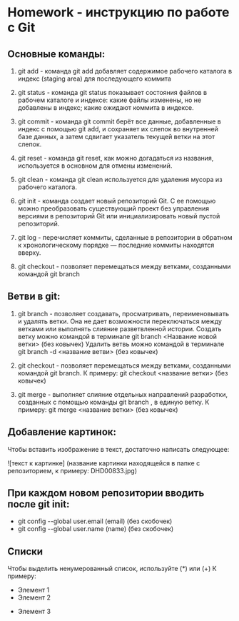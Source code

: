 # Homework - инструкцию по работе с Git #

## Основные команды: ##

1. git add - команда git add добавляет содержимое рабочего каталога в индекс (staging area) для последующего коммита

2. git status - команда git status показывает состояния файлов в рабочем каталоге и индексе: какие файлы изменены, но не добавлены в индекс; какие ожидают коммита в индексе.

3. git commit - команда git commit берёт все данные, добавленные в индекс с помощью git add, и сохраняет их слепок во внутренней базе данных, а затем сдвигает указатель текущей ветки на этот слепок.

4. git reset - команда git reset, как можно догадаться из названия, используется в основном для отмены изменений.

5. git clean - команда git clean используется для удаления мусора из рабочего каталога.

6. git init - команда создает новый репозиторий Git. С ее помощью можно преобразовать существующий проект без управления версиями в репозиторий Git или инициализировать новый пустой репозиторий.

7. git log - перечисляет коммиты, сделанные в репозитории в обратном к хронологическому порядке — последние коммиты находятся вверху.

8. git checkout -  позволяет перемещаться между ветками, созданными командой git branch

## Ветви в git:

1. git branch - позволяет создавать, просматривать, переименовывать и удалять ветки. Она не дает возможности переключаться между ветками или выполнять слияние разветвленной истории.
Создать ветку можно командой в терминале git branch <Название новой ветки> (без ковычек)
 Удалить ветвь можно командой в терминале git branch -d <название ветви> (без ковычек)

2.  git checkout - позволяет перемещаться между ветками, созданными командой git branch. К примеру: git checkout <название ветки> (без ковычек)

3. git merge - выполняет слияние отдельных направлений разработки, созданных с помощью команды git branch , в единую ветку. К примеру: git merge <название ветки> (без ковычек)

## Добавление картинок:
Чтобы вставить изображение в текст, достаточно написать следующее:

![текст к картинке] (название картинки находящейся в папке с репозиторием, к примеру: DHD00833.jpg)

## При каждом новом репозитории вводить после git init:
* git config --global user.email (email) (без скобочек)
* git config --global user.name (name) (без скобочек)

## Списки
Чтобы выделить ненумерованный список, используйте (*) или (+)
К примеру:
* Элемент 1
* Элемент 2
+ Элемент 3